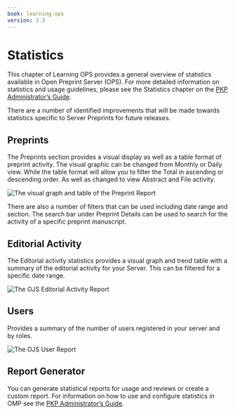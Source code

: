 ```yaml
---
book: learning-ops
version: 3.3
---
```


# Statistics

This chapter of Learning OPS provides a general overview of statistics available in Open Preprint Server (OPS). For more detailed information on statistics and usage guidelines, please see the Statistics chapter on the [PKP Administrator’s Guide](/admin-guide/en/statistics).

There are a number of identified improvements that will be made towards statistics specific to Server Preprints for future releases.

## Preprints

The Preprints section provides a visual display as well as a table format of preprint activity.  The visual graphic can be changed from Monthly or Daily view. While the table format will allow you to filter the Total in ascending or descending order. As well as changed to view Abstract and File activity.

![The visual graph and table of the Preprint Report](./assets/learning-ops-statistics-preprints-report.png)

There are also a number of filters that can be used including date range and section. The search bar under Preprint Details can be used to search for the activity of a specific preprint manuscript.

## Editorial Activity

The Editorial activity statistics provides a visual graph and trend table with a summary of the editorial activity for your Server. This can be filtered for a specific date range.

![The OJS Editorial Activity Report](./assets/learning-ops3.3-statistics-editorial-report.png)

## Users

Provides a summary of the number of users registered in your server and by roles.

![The OJS User Report](./assets/learning-ops-statistics-users-report.png)

## Report Generator

You can generate statistical reports for usage and reviews or create a custom report. For information on how to use and configure statistics in OMP see the [PKP Administrator’s Guide](/admin-guide/en/statistics).
